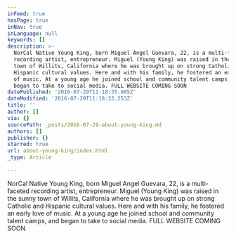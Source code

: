 ```yaml
---
inFeed: true
hasPage: true
inNav: true
inLanguage: null
keywords: []
description: >-
  NorCal Native Young King, born Miguel Angel Guevara, 22, is a multi-faceted
  recording artist, entrepreneur. Miguel (Young King) was raised in the sunny
  town of Willits, California where he was brought up on strong Catholic and
  Hispanic cultural values. Here and with his family, he fostered an early love
  of music. At a young age he joined school and community talent camps, and
  began to take to social media. FULL WEBSITE COMING SOON 
datePublished: '2016-07-29T11:18:35.985Z'
dateModified: '2016-07-29T11:18:33.253Z'
title: ''
author: []
via: {}
sourcePath: _posts/2016-07-29-about-young-king.md
authors: []
publisher: {}
starred: true
url: about-young-king/index.html
_type: Article

---
```

NorCal Native Young King, born Miguel Angel Guevara, 22, is a multi-faceted recording artist, entrepreneur. Miguel (Young King) was raised in the sunny town of Willits, California where he was brought up on strong Catholic and Hispanic cultural values. Here and with his family, he fostered an early love of music. At a young age he joined school and community talent camps, and began to take to social media. FULL WEBSITE COMING SOON